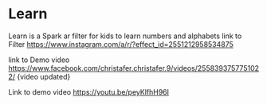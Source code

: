 # Learn
Learn is a  Spark ar filter for kids to learn numbers and alphabets 
link to Filter  https://www.instagram.com/a/r/?effect_id=2551212958534875  

link to Demo video
https://www.facebook.com/christafer.christafer.9/videos/2558393757751022/  {video updated}


Link to demo video https://youtu.be/peyKlfhH96I  
